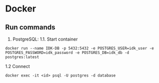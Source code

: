 # Docker


## Run commands
1. PostgreSQL:
  1.1. Start container 
  ````
  docker run --name IDK-DB -p 5432:5432 -e POSTGRES_USER=idk_user -e POSTGRES_PASSWORD=idk_password -e POSTGRES_DB=idk_db -d postgres:latest
  ````
  1.2 Connect
  ````
  docker exec -it <id> psql -U postgres -d database
  ````
